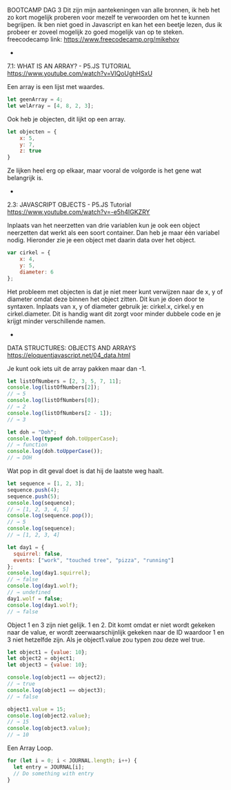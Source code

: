 BOOTCAMP DAG 3
Dit zijn mijn aantekeningen van alle bronnen, ik heb het zo kort mogelijk proberen voor mezelf te verwoorden om het te kunnen begrijpen. Ik ben niet goed in Javascript en kan het een beetje lezen, dus ik probeer er zoveel mogelijk zo goed mogelijk van op te steken.
freecodecamp link: https://www.freecodecamp.org/mikehov

-

7.1: WHAT IS AN ARRAY? - P5.JS TUTORIAL
https://www.youtube.com/watch?v=VIQoUghHSxU

Een array is een lijst met waardes.
```js
let geenArray = 4;
let welArray = [4, 8, 2, 3];
```

Ook heb je objecten, dit lijkt op een array.
```js
let objecten = {
    x: 5,
    y: 7,
    z: true
}
```

Ze lijken heel erg op elkaar, maar vooral de volgorde is het gene wat belangrijk is. 

-

2.3: JAVASCRIPT OBJECTS - P5.JS Tutorial
https://www.youtube.com/watch?v=-e5h4IGKZRY

Inplaats van het neerzetten van drie variablen kun je ook een object neerzetten dat werkt als een soort container. Dan heb je maar één variabel nodig. Hieronder zie je een object met daarin data over het object.
```js
var cirkel = {
    x: 4,
    y: 5,
    diameter: 6
};
```

Het probleem met objecten is dat je niet meer kunt verwijzen naar de x, y of diameter omdat deze binnen het object zitten. Dit kun je doen door te syntaxen. Inplaats van x, y of diameter gebruik je: cirkel.x, cirkel.y en cirkel.diameter. Dit is handig want dit zorgt voor minder dubbele code en je krijgt minder verschillende namen.

-

DATA STRUCTURES: OBJECTS AND ARRAYS
https://eloquentjavascript.net/04_data.html

Je kunt ook iets uit de array pakken maar dan -1. 
```js
let listOfNumbers = [2, 3, 5, 7, 11];
console.log(listOfNumbers[2]);
// → 5
console.log(listOfNumbers[0]);
// → 2
console.log(listOfNumbers[2 - 1]);
// → 3
```

```js
let doh = "Doh";
console.log(typeof doh.toUpperCase);
// → function
console.log(doh.toUpperCase());
// → DOH
```

Wat pop in dit geval doet is dat hij de laatste weg haalt. 
```js
let sequence = [1, 2, 3];
sequence.push(4);
sequence.push(5);
console.log(sequence);
// → [1, 2, 3, 4, 5]
console.log(sequence.pop());
// → 5
console.log(sequence);
// → [1, 2, 3, 4]
```

```js
let day1 = {
  squirrel: false,
  events: ["work", "touched tree", "pizza", "running"]
};
console.log(day1.squirrel);
// → false
console.log(day1.wolf);
// → undefined
day1.wolf = false;
console.log(day1.wolf);
// → false
```

Object 1 en 3 zijn niet gelijk. 1 en 2. Dit komt omdat er niet wordt gekeken naar de value, er wordt zeerwaarschijnlijk gekeken naar de ID waardoor 1 en 3 niet hetzelfde zijn. Als je object1.value zou typen zou deze wel true.  
```js
let object1 = {value: 10};
let object2 = object1;
let object3 = {value: 10};

console.log(object1 == object2);
// → true
console.log(object1 == object3);
// → false

object1.value = 15;
console.log(object2.value);
// → 15
console.log(object3.value);
// → 10
```

Een Array Loop.
```js
for (let i = 0; i < JOURNAL.length; i++) {
  let entry = JOURNAL[i];
  // Do something with entry
}
```

